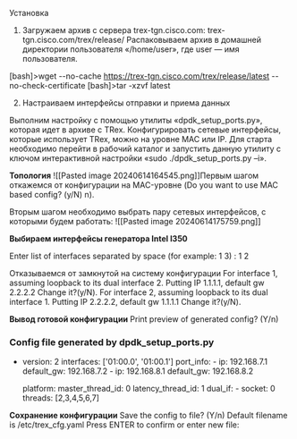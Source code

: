 Установка 
1) Загружаем архив с сервера trex-tgn.cisco.com: trex-tgn.cisco.com/trex/release/
Распаковываем архив в домашней директории пользователя «/home/user», где user — имя пользователя.

[bash]>wget --no-cache https://trex-tgn.cisco.com/trex/release/latest --no-check-certificate
[bash]>tar -xzvf latest

2) Настраиваем интерфейсы отправки и приема данных

Выполним настройку с помощью утилиты «dpdk_setup_ports.py», которая идет в архиве с TRex. Конфигурировать сетевые интерфейсы, которые использует TRex, можно на уровне MAC или IP. Для старта необходимо перейти в рабочий каталог  и запустить данную утилиту с ключом интерактивной настройки «sudo ./dpdk_setup_ports.py –i». 



**Топология**
![[Pasted image 20240614164545.png]]Первым шагом откажемся от конфигурации на MAC-уровне (Do you want to use MAC based config? (y/N) n). 

Вторым шагом необходимо выбрать пару сетевых интерфейсов, с которыми будем работать:
![[Pasted image 20240614175759.png]]


**Выбираем интерфейсы генератора Intel I350**

Enter list of interfaces separated by space (for example: 1 3) : 1 2

Отказываемся от замкнутой на систему конфигурации
For interface 1, assuming loopback to its dual interface 2.
Putting IP 1.1.1.1, default gw 2.2.2.2 Change it?(y/N).
For interface 2, assuming loopback to its dual interface 1.
Putting IP 2.2.2.2, default gw 1.1.1.1 Change it?(y/N).

**Вывод готовой конфигурации**
Print preview of generated config? (Y/n)
### Config file generated by dpdk_setup_ports.py ###

- version: 2
  interfaces: ['01:00.0', '01:00.1']
  port_info:
      - ip: 192.168.7.1
        default_gw: 192.168.7.2
      - ip: 192.168.8.1
        default_gw: 192.168.8.2

  platform:
      master_thread_id: 0
      latency_thread_id: 1
      dual_if:
        - socket: 0
          threads: [2,3,4,5,6,7]


**Сохранение конфигурации**
Save the config to file? (Y/n)
Default filename is /etc/trex_cfg.yaml
Press ENTER to confirm or enter new file: 
